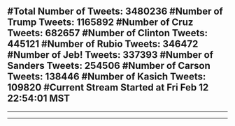 #Total Number of Tweets: 3480236 
#Number of Trump Tweets: 1165892
#Number of Cruz Tweets: 682657
#Number of Clinton Tweets: 445121
#Number of Rubio Tweets: 346472
#Number of Jeb! Tweets: 337393
#Number of Sanders Tweets: 254506
#Number of Carson Tweets: 138446
#Number of Kasich Tweets: 109820
#Current Stream Started at Fri Feb 12 22:54:01 MST
---
---
---
